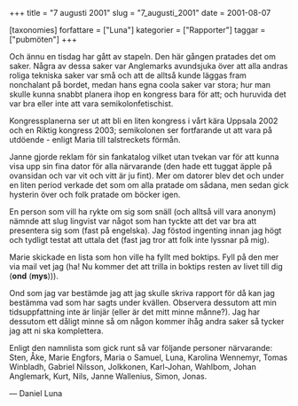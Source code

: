 +++
title = "7 augusti 2001"
slug = "7_augusti_2001"
date = 2001-08-07

[taxonomies]
forfattare = ["Luna"]
kategorier = ["Rapporter"]
taggar = ["pubmöten"]
+++

Och ännu en tisdag har gått av stapeln. Den här gången pratades det om saker. Några av dessa saker var Anglemarks avundsjuka över att alla andras roliga tekniska saker var små och att de alltså kunde läggas fram nonchalant på bordet, medan hans egna coola saker var stora; hur man skulle kunna snabbt planera ihop en kongress bara för att; och huruvida det var bra eller inte att vara semikolonfetischist.

<!-- more -->

Kongressplanerna ser ut att bli en liten kongress i vårt kära Uppsala 2002 och en Riktig kongress 2003; semikolonen ser fortfarande ut att vara på utdöende - enligt Maria till talstreckets förmån.

Janne gjorde reklam för sin fankatalog vilket utan tvekan var för att kunna visa upp sin fina dator för alla närvarande (den hade ett tuggat äpple på ovansidan och var vit och vitt är ju fint). Mer om datorer blev det och under en liten period verkade det som om alla pratade om sådana, men sedan gick hysterin över och folk pratade om böcker igen.

En person som vill ha rykte om sig som snäll (och alltså vill vara anonym) nämnde att slug lingvist var något som han tyckte att det var bra att presentera sig som (fast på engelska). Jag föstod ingenting innan jag högt och tydligt testat att uttala det (fast jag tror att folk inte lyssnar på mig).

Marie skickade en lista som hon ville ha fyllt med boktips. Fyll på den mer via mail vet jag (ha! Nu kommer det att trilla in boktips resten av livet till dig (**ond** (**mys**))).

Ond som jag var bestämde jag att jag skulle skriva rapport för då kan jag bestämma vad som har sagts under kvällen. Observera dessutom att min tidsuppfattning inte är linjär (eller är det mitt minne månne?). Jag har dessutom ett dåligt minne så om någon kommer ihåg andra saker så tycker jag att ni ska komplettera.

Enligt den namnlista som gick runt så var följande personer närvarande: Sten, Åke, Marie Engfors, Maria o Samuel, Luna, Karolina Wennemyr, Tomas Winbladh, Gabriel Nilsson, Jolkkonen, Karl-Johan, Wahlbom, Johan Anglemark, Kurt, Nils, Janne Wallenius, Simon, Jonas.

— Daniel Luna

